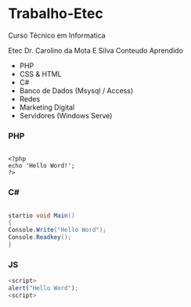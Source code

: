# Trabalho-Etec
Curso Técnico em Informatica

Etec Dr. Carolino da Mota E Silva
Conteudo Aprendido

- PHP
- CSS & HTML
- C#
- Banco de Dados (Msysql / Access)
- Redes
- Marketing Digital
- Servidores (Windows Serve)

### PHP
```
 
<?php
echo 'Hello Word!';
?>
```
### C# 
```c#

startio void Main()
{
Console.Write("Hello Word");
Console.Readkey();
}
```
### JS
```js
<script>
alert("Hello Word");
<script>
```
